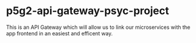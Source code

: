 # p5g2-api-gateway-psyc-project
This is an API Gateway which will allow us to link our microservices with the app frontend in an easiest and efficent way.

